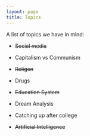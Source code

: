 ```yaml
---
layout: page
title: Topics
---
```


A list of topics we have in mind: <br />

- ~~Social media~~ <br/>

- Capitalism vs Communism <br/>  

- ~~Religon~~  <br/>

- Drugs  <br/>

- ~~Education System~~ <br/>

- Dream Analysis  <br/>

- Catching up after college <br/> 

- ~~Artificial Intelligence~~  <br/>



